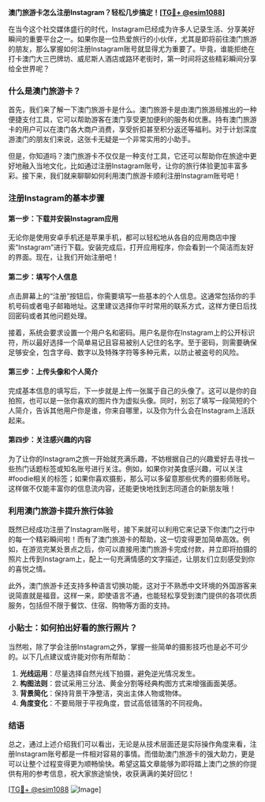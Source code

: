 **澳门旅游卡怎么注册Instagram？轻松几步搞定！[[TG💪+ @esim1088](https://t.me/s/esim1088)]**

在当今这个社交媒体盛行的时代，Instagram已经成为许多人记录生活、分享美好瞬间的重要平台之一。如果你是一位热爱旅行的小伙伴，尤其是即将前往澳门旅游的朋友，那么掌握如何注册Instagram账号就显得尤为重要了。毕竟，谁能拒绝在打卡澳门大三巴牌坊、威尼斯人酒店或路环老街时，第一时间将这些精彩瞬间分享给全世界呢？

### 什么是澳门旅游卡？

首先，我们来了解一下澳门旅游卡是什么。澳门旅游卡是由澳门旅游局推出的一种便捷支付工具，它可以帮助游客在澳门享受更加便利的服务和优惠。持有澳门旅游卡的用户可以在澳门各大商户消费，享受折扣甚至积分返还等福利。对于计划深度游澳门的朋友们来说，这张卡无疑是一个非常实用的小助手。

但是，你知道吗？澳门旅游卡不仅仅是一种支付工具，它还可以帮助你在旅途中更好地融入当地文化，比如通过注册Instagram账号，让你的旅行体验更加丰富多彩。接下来，我们就来聊聊如何利用澳门旅游卡顺利注册Instagram账号吧！

### 注册Instagram的基本步骤

#### 第一步：下载并安装Instagram应用

无论你是使用安卓手机还是苹果手机，都可以轻松地从各自的应用商店中搜索“Instagram”进行下载。安装完成后，打开应用程序，你会看到一个简洁而友好的界面。现在，让我们开始注册吧！

#### 第二步：填写个人信息

点击屏幕上的“注册”按钮后，你需要填写一些基本的个人信息。这通常包括你的手机号码或者电子邮箱地址。这里建议选择你平时常用的联系方式，这样方便日后找回密码或者其他问题处理。

接着，系统会要求设置一个用户名和密码。用户名是你在Instagram上的公开标识符，所以最好选择一个简单易记且容易被别人记住的名字。至于密码，则需要确保足够安全，包含字母、数字以及特殊字符等多种元素，以防止被盗号的风险。

#### 第三步：上传头像和个人简介

完成基本信息的填写后，下一步就是上传一张属于自己的头像了。这可以是你的自拍照，也可以是一张你喜欢的图片作为虚拟头像。同时，别忘了填写一段简短的个人简介，告诉其他用户你是谁，你来自哪里，以及你为什么会在Instagram上活跃起来。

#### 第四步：关注感兴趣的内容

为了让你的Instagram之旅一开始就充满乐趣，不妨根据自己的兴趣爱好去寻找一些热门话题标签或知名账号进行关注。例如，如果你对美食感兴趣，可以关注#foodie相关的标签；如果你喜欢摄影，那么可以多留意那些优秀的摄影师账号。这样做不仅能丰富你的信息流内容，还能更快地找到志同道合的新朋友哦！

### 利用澳门旅游卡提升旅行体验

既然已经成功注册了Instagram账号，接下来就可以利用它来记录下你澳门之行中的每一个精彩瞬间啦！而有了澳门旅游卡的帮助，这一切变得更加简单高效。例如，在游览完某处景点之后，你可以直接用澳门旅游卡完成付款，并立即将拍摄的照片上传到Instagram上，配上一句充满情感的文字描述，让朋友们立刻感受到你的喜悦之情。

此外，澳门旅游卡还支持多种语言切换功能，这对于不熟悉中文环境的外国游客来说简直就是福音。这样一来，即使语言不通，也能轻松享受到澳门提供的各项优质服务，包括但不限于餐饮、住宿、购物等方面的支持。

### 小贴士：如何拍出好看的旅行照片？

当然啦，除了学会注册Instagram之外，掌握一些简单的摄影技巧也是必不可少的。以下几点建议或许能对你有所帮助：

1. **光线运用**：尽量选择自然光线下拍摄，避免逆光情况发生。
2. **构图法则**：尝试采用三分法、黄金分割等经典构图方式来增强画面美感。
3. **背景简化**：保持背景干净整洁，突出主体人物或物体。
4. **角度变化**：不要局限于平视角度，尝试高低错落的不同视角。

### 结语

总之，通过上述介绍我们可以看出，无论是从技术层面还是实际操作角度来看，注册Instagram账号都是一件相对容易的事情。而借助澳门旅游卡的强大助力，更是可以让整个过程变得更为顺畅愉快。希望这篇文章能够为即将踏上澳门之旅的你提供有用的参考信息，祝大家旅途愉快，收获满满的美好回忆！

[[TG💪+ @esim1088](https://t.me/s/esim1088) ![Image](https://i.postimg.cc/4NQfJmqS/Snipaste-2025-05-13-00-14-12.png)]
